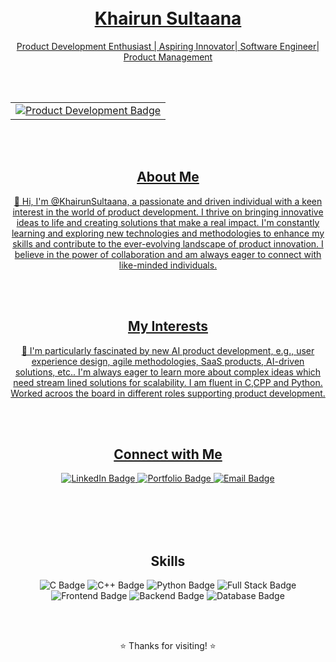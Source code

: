 <div align="center">

  <br />
  <br />

  <a href="https://github.com/KhairunSultaana">

  <h1>Khairun Sultaana</h1>

  <p>Product Development Enthusiast | Aspiring Innovator| Software Engineer| Product Management</p>

  <br />
  <br />

  <table width="80%" align="center">
    <tr>
      <td align="center">
        <img src="https://img.shields.io/badge/Product%20Development-blue?style=for-the-badge&logo=producthunt" alt="Product Development Badge" />
      </td>
    </tr>
  </table>


  <br />
  <br />

  <h2>About Me</h2>

  <p>
    👋 Hi, I'm @KhairunSultaana, a passionate and driven individual with a keen interest in the world of product development. I thrive on bringing innovative ideas to life and creating solutions that make a real impact.  I'm constantly learning and exploring new technologies and methodologies to enhance my skills and contribute to the ever-evolving landscape of product innovation.  I believe in the power of collaboration and am always eager to connect with like-minded individuals.
  </p>

  <br />
  <br />

  <h2>My Interests</h2>

  <p>
    👀 I'm particularly fascinated by new AI product development, e.g., user experience design, agile methodologies, SaaS products, AI-driven solutions, etc..  I'm always eager to learn more about complex ideas which need stream lined solutions for scalability. I am fluent in C,CPP and Python. Worked acroos the board in different roles supporting product development.
  </p>

  <br />
  <br />

  <h2>Connect with Me</h2>

  <p>
    <a href="https://www.linkedin.com/in/khairun-sultaana-shaik-499445229/" target="_blank">
      <img src="https://img.shields.io/badge/LinkedIn-blue?style=for-the-badge&logo=linkedin&logoColor=white" alt="LinkedIn Badge" />
    </a>
    <a href="https://khairunsultaana.github.io/" target="_blank">
      <img src="https://img.shields.io/badge/Portfolio-blue?style=for-the-badge&logo=globe" alt="Portfolio Badge" />
    </a>
    <a href="khairunsultaana@gmail.com" target="_blank">
      <img src="https://img.shields.io/badge/Email-blue?style=for-the-badge&logo=mail&logoColor=white" alt="Email Badge" />
    </a>
  </p>

  <br />
  <br />

  <br />
  <br />

  <h2>Skills</h2>

  <p>
    <img src="https://img.shields.io/badge/C-blue?style=for-the-badge&logo=c&logoColor=white" alt="C Badge" />
    <img src="https://img.shields.io/badge/C++-blue?style=for-the-badge&logo=cplusplus&logoColor=white" alt="C++ Badge" />
    <img src="https://img.shields.io/badge/Python-blue?style=for-the-badge&logo=python" alt="Python Badge" />
    <img src="https://img.shields.io/badge/Full%20Stack-blue?style=for-the-badge" alt="Full Stack Badge" />
    <img src="https://img.shields.io/badge/Frontend-yellow?style=for-the-badge&logo=react&logoColor=white" alt="Frontend Badge" />
    <img src="https://img.shields.io/badge/Backend-green?style=for-the-badge&logo=nodejs&logoColor=white" alt="Backend Badge" />
    <img src="https://img.shields.io/badge/Database-red?style=for-the-badge&logo=postgresql&logoColor=white" alt="Database Badge" />
    </p>

  <br />
  <br />

  <p align="center">
    ⭐️ Thanks for visiting! ⭐️
  </p>

  <br />
  <br />

</div>
